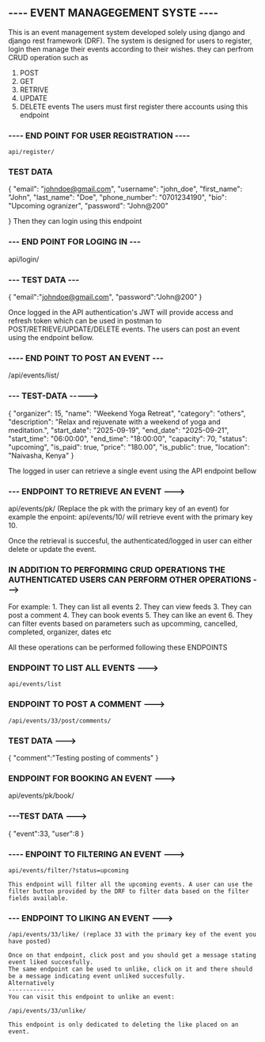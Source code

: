 ## ---- EVENT MANAGEGEMENT SYSTE ----

This is an event management system developed solely using django and django rest framework (DRF).
The system is designed for users to register, login then manage their events according to their wishes.
they can perfrom CRUD operation such as

1. POST
2. GET
3. RETRIVE
4. UPDATE
5. DELETE events
   The users must first register there accounts using this endpoint

### ---- END POINT FOR USER REGISTRATION ----

    api/register/

### TEST DATA

{
"email": "johndoe@gmail.com",
"username": "john_doe",
"first_name": "John",
"last_name": "Doe",
"phone_number": "0701234190",
"bio": "Upcoming ogranizer",
"password": "John@200"

}
Then they can login using this endpoint

### --- END POINT FOR LOGING IN ---

api/login/

### --- TEST DATA ---

{
"email":"johndoe@gmail.com",
"password":"John@200"
}

Once logged in the API authentication's JWT will provide access and refresh token which can be used in postman to POST/RETRIEVE/UPDATE/DELETE events.
The users can post an event using the endpoint bellow.

### ---- END POINT TO POST AN EVENT ---

/api/events/list/

### --- TEST-DATA ----->

{
"organizer": 15,
"name": "Weekend Yoga Retreat",
"category": "others",
"description": "Relax and rejuvenate with a weekend of yoga and meditation.",
"start_date": "2025-09-19",
"end_date": "2025-09-21",
"start_time": "06:00:00",
"end_time": "18:00:00",
"capacity": 70,
"status": "upcoming",
"is_paid": true,
"price": "180.00",
"is_public": true,
"location": "Naivasha, Kenya"
}

The logged in user can retrieve a single event using the API endpoint bellow

### --- ENDPOINT TO RETRIEVE AN EVENT --->

api/events/pk/ (Replace the pk with the primary key of an event)
for example the enpoint:
api/events/10/ will retrieve event with the primary key 10.

Once the retrieval is succesful, the authenticated/logged in user can either delete or update the event.

### IN ADDITION TO PERFORMING CRUD OPERATIONS THE AUTHENTICATED USERS CAN PERFORM OTHER OPERATIONS --->

For example: 1. They can list all events 2. They can view feeds 3. They can post a comment 4. They can book events 5. They can like an event 6. They can filter events based on parameters such as upcomming, cancelled, completed, organizer, dates etc

All these operations can be performed following these ENDPOINTS

### ENDPOINT TO LIST ALL EVENTS --->

    api/events/list

### ENDPOINT TO POST A COMMENT --->

    /api/events/33/post/comments/

### TEST DATA --->

{
"comment":"Testing posting of comments"
}

### ENDPOINT FOR BOOKING AN EVENT --->

api/events/pk/book/

### ---TEST DATA --->

{
"event":33,
"user":8
}

### ---- ENPOINT TO FILTERING AN EVENT --->

    api/events/filter/?status=upcoming

    This endpoint will filter all the upcoming events. A user can use the filter button provided by the DRF to filter data based on the filter fields available.

### --- ENDPOINT TO LIKING AN EVENT --->

    /api/events/33/like/ (replace 33 with the primary key of the event you have posted)

    Once on that endpoint, click post and you should get a message stating event liked succesfully.
    The same endpoint can be used to unlike, click on it and there should be a message indicating event unliked succesfully.
    Alternatively
    -------------
    You can visit this endpoint to unlike an event:

    /api/events/33/unlike/

    This endpoint is only dedicated to deleting the like placed on an event.

